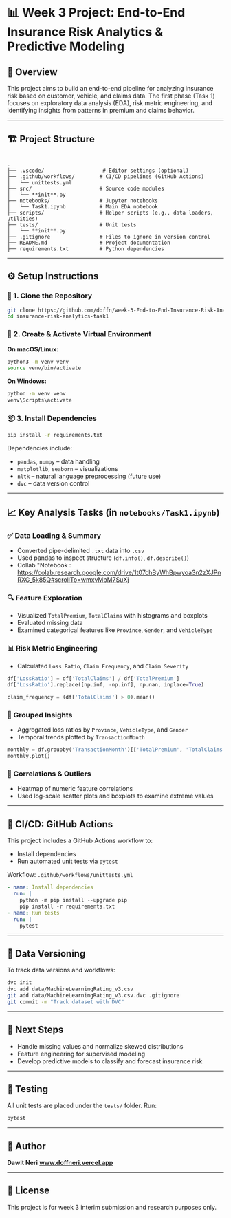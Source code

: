 
# 📊 Week 3 Project: End-to-End Insurance Risk Analytics & Predictive Modeling

## 📝 Overview

This project aims to build an end-to-end pipeline for analyzing insurance risk based on customer, vehicle, and claims data. The first phase (Task 1) focuses on exploratory data analysis (EDA), risk metric engineering, and identifying insights from patterns in premium and claims behavior.

---

## 🏗️ Project Structure

```

.
├── .vscode/                   # Editor settings (optional)
├── .github/workflows/        # CI/CD pipelines (GitHub Actions)
│   └── unittests.yml
├── src/                      # Source code modules
│   └── **init**.py
├── notebooks/                # Jupyter notebooks
│   └── Task1.ipynb           # Main EDA notebook
├── scripts/                  # Helper scripts (e.g., data loaders, utilities)
├── tests/                    # Unit tests
│   └── **init**.py
├── .gitignore                # Files to ignore in version control
├── README.md                 # Project documentation
├── requirements.txt          # Python dependencies

````

---

## ⚙️ Setup Instructions

### 🧪 1. Clone the Repository

```bash
git clone https://github.com/doffn/week-3-End-to-End-Insurance-Risk-Analytics-Predictive-Modeling.git
cd insurance-risk-analytics-task1
````

### 🐍 2. Create & Activate Virtual Environment

**On macOS/Linux:**

```bash
python3 -m venv venv
source venv/bin/activate
```

**On Windows:**

```bash
python -m venv venv
venv\Scripts\activate
```

### 📦 3. Install Dependencies

```bash
pip install -r requirements.txt
```

Dependencies include:

* `pandas`, `numpy` – data handling
* `matplotlib`, `seaborn` – visualizations
* `nltk` – natural language preprocessing (future use)
* `dvc` – data version control

---

## 📈 Key Analysis Tasks (in `notebooks/Task1.ipynb`)

### ✅ Data Loading & Summary

* Converted pipe-delimited `.txt` data into `.csv`
* Used pandas to inspect structure (`df.info()`, `df.describe()`)
* Collab "Notebook : https://colab.research.google.com/drive/1t07chByWhBpwyoa3n2zXJPnRXG_5k85Q#scrollTo=wmxvMbM7SuXj

### 🔍 Feature Exploration

* Visualized `TotalPremium`, `TotalClaims` with histograms and boxplots
* Evaluated missing data
* Examined categorical features like `Province`, `Gender`, and `VehicleType`

### 📊 Risk Metric Engineering

* Calculated `Loss Ratio`, `Claim Frequency`, and `Claim Severity`

```python
df['LossRatio'] = df['TotalClaims'] / df['TotalPremium']
df['LossRatio'].replace([np.inf, -np.inf], np.nan, inplace=True)

claim_frequency = (df['TotalClaims'] > 0).mean()
```

### 🔁 Grouped Insights

* Aggregated loss ratios by `Province`, `VehicleType`, and `Gender`
* Temporal trends plotted by `TransactionMonth`

```python
monthly = df.groupby('TransactionMonth')[['TotalPremium', 'TotalClaims']].sum()
monthly.plot()
```

### 🧪 Correlations & Outliers

* Heatmap of numeric feature correlations
* Used log-scale scatter plots and boxplots to examine extreme values

---

## 🚦 CI/CD: GitHub Actions

This project includes a GitHub Actions workflow to:

* Install dependencies
* Run automated unit tests via `pytest`

Workflow: `.github/workflows/unittests.yml`

```yaml
- name: Install dependencies
  run: |
    python -m pip install --upgrade pip
    pip install -r requirements.txt
- name: Run tests
  run: |
    pytest
```

---

## 🔄 Data Versioning

To track data versions and workflows:

```bash
dvc init
dvc add data/MachineLearningRating_v3.csv
git add data/MachineLearningRating_v3.csv.dvc .gitignore
git commit -m "Track dataset with DVC"
```

---

## 🚀 Next Steps

* Handle missing values and normalize skewed distributions
* Feature engineering for supervised modeling
* Develop predictive models to classify and forecast insurance risk

---

## 🧪 Testing

All unit tests are placed under the `tests/` folder. Run:

```bash
pytest
```

---

## 👤 Author

**Dawit Neri**
**www.doffneri.vercel.app**

---

## 📜 License

This project is for week 3 interim submission and research purposes only.

```
